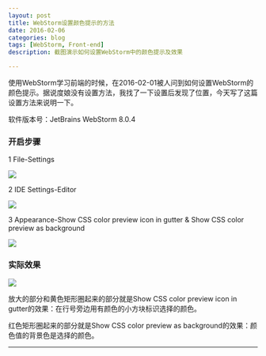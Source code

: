 ```yaml
---
layout: post
title: WebStorm设置颜色提示的方法
date: 2016-02-06
categories: blog
tags: [WebStorm, Front-end]
description: 截图演示如何设置WebStorm中的颜色提示及效果

---
```


使用WebStorm学习前端的时候，在2016-02-01被人问到如何设置WebStorm的颜色提示。据说度娘没有设置方法，我找了一下设置后发现了位置，今天写了这篇设置方法来说明一下。

软件版本号：JetBrains WebStorm 8.0.4

### 开启步骤

1 File-Settings

![](http://7xqvz5.com1.z0.glb.clouddn.com/image/20170206_WebStorm_Color_Indicate_1.png)

2 IDE Settings-Editor

![](http://7xqvz5.com1.z0.glb.clouddn.com/image/20170206_WebStorm_Color_Indicate_2.png)

3 Appearance-Show CSS color preview icon in gutter & Show CSS color preview as background

![](http://7xqvz5.com1.z0.glb.clouddn.com/image/20170206_WebStorm_Color_Indicate_3.png)

### 实际效果

![](http://7xqvz5.com1.z0.glb.clouddn.com/image/20170206_WebStorm_Color_Indicate_4.png)

放大的部分和黄色矩形圈起来的部分就是Show CSS color preview icon in gutter的效果：在行号旁边用有颜色的小方块标识选择的颜色。

红色矩形圈起来的部分就是Show CSS color preview as background的效果：颜色值的背景色是选择的颜色。

---

